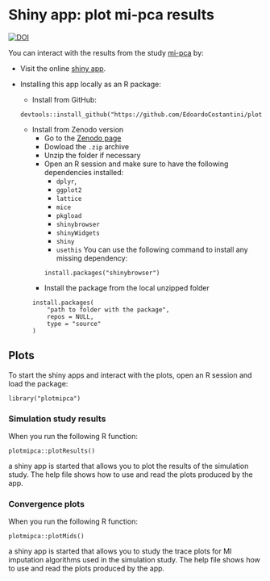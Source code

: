 # Shiny app: plot mi-pca results

[![DOI](https://zenodo.org/badge/DOI/10.5281/zenodo.7452124.svg)](https://doi.org/10.5281/zenodo.7452124)

You can interact with the results from the study [mi-pca](<https://github.com/EdoardoCostantini/mi-pca>) by:

- Visit the online [shiny app](https://edoardocostantini.shinyapps.io/plotmipca/).
- Installing this app locally as an R package:

    - Install from GitHub:
    ```
    devtools::install_github("https://github.com/EdoardoCostantini/plotmipca")
    ```
    - Install from Zenodo version
        - Go to the [Zenodo page](https://doi.org/10.5281/zenodo.7452124)
        - Dowload the `.zip` archive
        - Unzip the folder if necessary
        - Open an R session and make sure to have the following dependencies installed:
            - `dplyr`,
            - `ggplot2`
            - `lattice`
            - `mice`
            - `pkgload`
            - `shinybrowser`
            - `shinyWidgets`
            - `shiny`
            - `usethis`
            You can use the following command to install any missing dependency:
            ```
            install.packages("shinybrowser")
            ```
        - Install the package from the local unzipped folder
        ```
        install.packages(
            "path to folder with the package",
            repos = NULL,
            type = "source"
        )
        ```

## Plots

To start the shiny apps and interact with the plots, open an R session and load the package:

```
library("plotmipca")
```

### Simulation study results

When you run the following R function:

```
plotmipca::plotResults()
```

a shiny app is started that allows you to plot the results of the simulation study.
The help file shows how to use and read the plots produced by the app.

### Convergence plots

When you run the following R function:

```
plotmipca::plotMids()
```

a shiny app is started that allows you to study the trace plots for MI imputation algorithms used in the simulation study.
The help file shows how to use and read the plots produced by the app.
